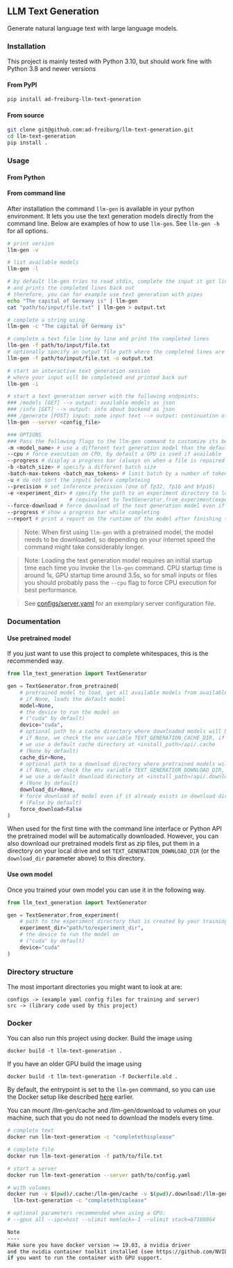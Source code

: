 ## LLM Text Generation

Generate natural language text with large language models.

### Installation

This project is mainly tested with Python 3.10, but should work fine with Python 3.8 and newer versions

#### From PyPI

```bash
pip install ad-freiburg-llm-text-generation
```

#### From source

```bash
git clone git@github.com:ad-freiburg/llm-text-generation.git
cd llm-text-generation
pip install .

```

### Usage

#### From Python

#### From command line

After installation the command `llm-gen` is available in your python environment. 
It lets you use the text generation models directly from the command line.
Below are examples of how to use `llm-gen`. See `llm-gen -h` for all options.

```bash
# print version
llm-gen -v

# list available models
llm-gen -l

# by default llm-gen tries to read stdin, complete the input it got line by line 
# and prints the completed lines back out
# therefore, you can for example use text generation with pipes
echo "The capital of Germany is" | llm-gen
cat "path/to/input/file.txt" | llm-gen > output.txt

# complete a string using
llm-gen -c "The capital of Germany is"

# complete a text file line by line and print the completed lines
llm-gen -f path/to/input/file.txt
# optionally specify an output file path where the completed lines are saved
llm-gen -f path/to/input/file.txt -o output.txt

# start an interactive text generation session
# where your input will be completeed and printed back out
llm-gen -i

# start a text generation server with the following endpoints:
### /models [GET] --> output: available models as json 
### /info [GET] --> output: info about backend as json
### /generate [POST] input: some input text --> output: continuation of the input text
llm-gen --server <config_file>

### OPTIONS
### Pass the following flags to the llm-gen command to customize its behaviour
-m <model_name> # use a different text generation model than the default one 
--cpu # force execution on CPU, by default a GPU is used if available
--progress # display a progress bar (always on when a file is repaired using -f)
-b <batch_size> # specify a different batch size
-batch-max-tokens <batch_max_tokens> # limit batch by a number of tokens and not by number of samples
-u # do not sort the inputs before completeing
--precision # set inference precision (one of fp32, fp16 and bfp16)
-e <experiment_dir> # specify the path to an experiment directory to load the model from 
                    # (equivalent to TextGenerator.from_experiment(experiment_dir) in Python API)
--force-download # force download of the text generation model even if it was already downloaded
--progress # show a progress bar while completing
--report # print a report on the runtime of the model after finishing the completion
```

> Note: When first using `llm-gen` with a pretrained model, the model needs to be downloaded, so depending on
> your internet speed the command might take considerably longer.

> Note: Loading the text generation model requires an initial startup time each time you
> invoke the `llm-gen` command. CPU startup time is around 1s, GPU startup time around 3.5s, so for small
> inputs or files you should probably pass the `--cpu` flag to force CPU execution for best performance.

> See [configs/server.yaml](configs/server.yaml) for an exemplary server configuration file.

### Documentation

#### Use pretrained model

If you just want to use this project to complete whitespaces, this is the recommended way.

```python
from llm_text_generation import TextGenerator

gen = TextGenerator.from_pretrained(
    # pretrained model to load, get all available models from available_models(),
    # if None, loads the default model
    model=None,
    # the device to run the model on
    # ("cuda" by default)
    device="cuda",
    # optional path to a cache directory where downloaded models will be extracted to,
    # if None, we check the env variable TEXT_GENERATION_CACHE_DIR, if it is not set 
    # we use a default cache directory at <install_path>/api/.cache 
    # (None by default)
    cache_dir=None,
    # optional path to a download directory where pretrained models will be downloaded to,
    # if None, we check the env variable TEXT_GENERATION_DOWNLOAD_DIR, if it is not set 
    # we use a default download directory at <install_path>/api/.download
    # (None by default)
    download_dir=None,
    # force download of model even if it already exists in download dir
    # (False by default)
    force_download=False
)
```

When used for the first time with the command line interface or Python API the pretrained model will be automatically downloaded. 
However, you can also download our pretrained models first as zip files, put them in a directory on your local drive 
and set `TEXT_GENERATION_DOWNLOAD_DIR` (or the `download_dir` parameter above) to this directory.

#### Use own model

Once you trained your own model you can use it in the following way.

```python
from llm_text_generation import TextGenerator

gen = TextGenerator.from_experiment(
    # path to the experiment directory that is created by your training run
    experiment_dir="path/to/experiment_dir",
    # the device to run the model on
    # ("cuda" by default)
    device="cuda"
)
```

### Directory structure

The most important directories you might want to look at are:

```
configs -> (example yaml config files for training and server)
src -> (library code used by this project)
```

### Docker

You can also run this project using docker. Build the image using

`docker build -t llm-text-generation .`

If you have an older GPU build the image using

`docker build -t llm-text-generation -f Dockerfile.old .`

By default, the entrypoint is set to the `llm-gen` command, 
so you can use the Docker setup like described [here](#from-command-line) earlier.

You can mount /llm-gen/cache and /llm-gen/download to volumes on your machine, such that
you do not need to download the models every time.

```bash
# complete text
docker run llm-text-generation -c "completethisplease"

# complete file
docker run llm-text-generation -f path/to/file.txt

# start a server
docker run llm-text-generation --server path/to/config.yaml

# with volumes
docker run -v $(pwd)/.cache:/llm-gen/cache -v $(pwd)/.download:/llm-gen/download \
  llm-text-generation -c "completethisplease"

# optional parameters recommended when using a GPU:
# --gpus all --ipc=host --ulimit memlock=-1 --ulimit stack=67108864

Note
----
Make sure you have docker version >= 19.03, a nvidia driver
and the nvidia container toolkit installed (see https://github.com/NVIDIA/nvidia-docker)
if you want to run the container with GPU support.
```

